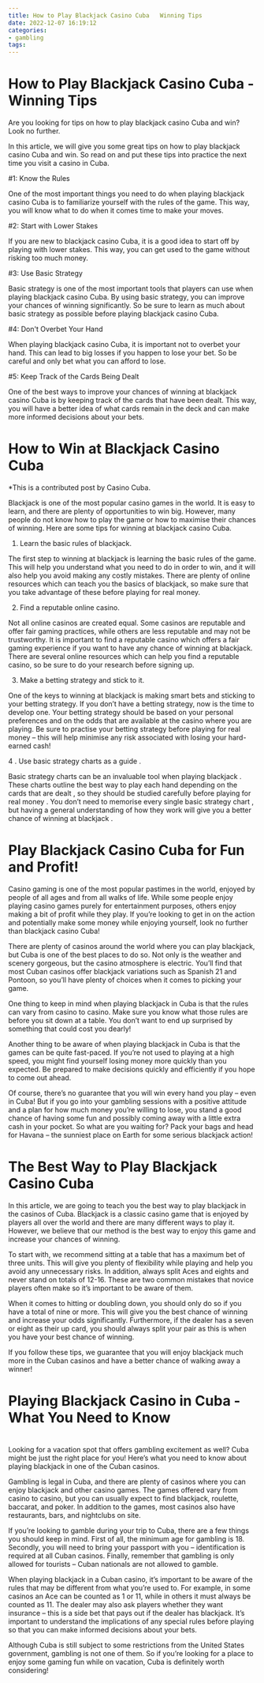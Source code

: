 ```yaml
---
title: How to Play Blackjack Casino Cuba   Winning Tips
date: 2022-12-07 16:19:12
categories:
- gambling
tags:
---
```



#  How to Play Blackjack Casino Cuba - Winning Tips

Are you looking for tips on how to play blackjack casino Cuba and win? Look no further.

In this article, we will give you some great tips on how to play blackjack casino Cuba and win. So read on and put these tips into practice the next time you visit a casino in Cuba.

#1: Know the Rules

One of the most important things you need to do when playing blackjack casino Cuba is to familiarize yourself with the rules of the game. This way, you will know what to do when it comes time to make your moves.

#2: Start with Lower Stakes

If you are new to blackjack casino Cuba, it is a good idea to start off by playing with lower stakes. This way, you can get used to the game without risking too much money.

#3: Use Basic Strategy

Basic strategy is one of the most important tools that players can use when playing blackjack casino Cuba. By using basic strategy, you can improve your chances of winning significantly. So be sure to learn as much about basic strategy as possible before playing blackjack casino Cuba.

#4: Don't Overbet Your Hand

When playing blackjack casino Cuba, it is important not to overbet your hand. This can lead to big losses if you happen to lose your bet. So be careful and only bet what you can afford to lose.

#5: Keep Track of the Cards Being Dealt

One of the best ways to improve your chances of winning at blackjack casino Cuba is by keeping track of the cards that have been dealt. This way, you will have a better idea of what cards remain in the deck and can make more informed decisions about your bets.

#  How to Win at Blackjack Casino Cuba

*This is a contributed post by Casino Cuba.

Blackjack is one of the most popular casino games in the world. It is easy to learn, and there are plenty of opportunities to win big. However, many people do not know how to play the game or how to maximise their chances of winning. Here are some tips for winning at blackjack casino Cuba.

1. Learn the basic rules of blackjack.

The first step to winning at blackjack is learning the basic rules of the game. This will help you understand what you need to do in order to win, and it will also help you avoid making any costly mistakes. There are plenty of online resources which can teach you the basics of blackjack, so make sure that you take advantage of these before playing for real money.

2. Find a reputable online casino.

Not all online casinos are created equal. Some casinos are reputable and offer fair gaming practices, while others are less reputable and may not be trustworthy. It is important to find a reputable casino which offers a fair gaming experience if you want to have any chance of winning at blackjack. There are several online resources which can help you find a reputable casino, so be sure to do your research before signing up.

3. Make a betting strategy and stick to it.

One of the keys to winning at blackjack is making smart bets and sticking to your betting strategy. If you don’t have a betting strategy, now is the time to develop one. Your betting strategy should be based on your personal preferences and on the odds that are available at the casino where you are playing. Be sure to practise your betting strategy before playing for real money – this will help minimise any risk associated with losing your hard-earned cash!

4 . Use basic strategy charts as a guide .

Basic strategy charts can be an invaluable tool when playing blackjack . These charts outline the best way to play each hand depending on the cards that are dealt , so they should be studied carefully before playing for real money . You don’t need to memorise every single basic strategy chart , but having a general understanding of how they work will give you a better chance of winning at blackjack .

#  Play Blackjack Casino Cuba for Fun and Profit!

Casino gaming is one of the most popular pastimes in the world, enjoyed by people of all ages and from all walks of life. While some people enjoy playing casino games purely for entertainment purposes, others enjoy making a bit of profit while they play. If you’re looking to get in on the action and potentially make some money while enjoying yourself, look no further than blackjack casino Cuba!

There are plenty of casinos around the world where you can play blackjack, but Cuba is one of the best places to do so. Not only is the weather and scenery gorgeous, but the casino atmosphere is electric. You’ll find that most Cuban casinos offer blackjack variations such as Spanish 21 and Pontoon, so you’ll have plenty of choices when it comes to picking your game.

One thing to keep in mind when playing blackjack in Cuba is that the rules can vary from casino to casino. Make sure you know what those rules are before you sit down at a table. You don’t want to end up surprised by something that could cost you dearly!

Another thing to be aware of when playing blackjack in Cuba is that the games can be quite fast-paced. If you’re not used to playing at a high speed, you might find yourself losing money more quickly than you expected. Be prepared to make decisions quickly and efficiently if you hope to come out ahead.

Of course, there’s no guarantee that you will win every hand you play – even in Cuba! But if you go into your gambling sessions with a positive attitude and a plan for how much money you’re willing to lose, you stand a good chance of having some fun and possibly coming away with a little extra cash in your pocket. So what are you waiting for? Pack your bags and head for Havana – the sunniest place on Earth for some serious blackjack action!

#  The Best Way to Play Blackjack Casino Cuba

In this article, we are going to teach you the best way to play blackjack in the casinos of Cuba. Blackjack is a classic casino game that is enjoyed by players all over the world and there are many different ways to play it. However, we believe that our method is the best way to enjoy this game and increase your chances of winning.

To start with, we recommend sitting at a table that has a maximum bet of three units. This will give you plenty of flexibility while playing and help you avoid any unnecessary risks. In addition, always split Aces and eights and never stand on totals of 12-16. These are two common mistakes that novice players often make so it’s important to be aware of them.

When it comes to hitting or doubling down, you should only do so if you have a total of nine or more. This will give you the best chance of winning and increase your odds significantly. Furthermore, if the dealer has a seven or eight as their up card, you should always split your pair as this is when you have your best chance of winning.

If you follow these tips, we guarantee that you will enjoy blackjack much more in the Cuban casinos and have a better chance of walking away a winner!

#  Playing Blackjack Casino in Cuba - What You Need to Know

#

Looking for a vacation spot that offers gambling excitement as well? Cuba might be just the right place for you! Here’s what you need to know about playing blackjack in one of the Cuban casinos.

Gambling is legal in Cuba, and there are plenty of casinos where you can enjoy blackjack and other casino games. The games offered vary from casino to casino, but you can usually expect to find blackjack, roulette, baccarat, and poker. In addition to the games, most casinos also have restaurants, bars, and nightclubs on site.

If you’re looking to gamble during your trip to Cuba, there are a few things you should keep in mind. First of all, the minimum age for gambling is 18. Secondly, you will need to bring your passport with you – identification is required at all Cuban casinos. Finally, remember that gambling is only allowed for tourists – Cuban nationals are not allowed to gamble.

When playing blackjack in a Cuban casino, it’s important to be aware of the rules that may be different from what you’re used to. For example, in some casinos an Ace can be counted as 1 or 11, while in others it must always be counted as 11. The dealer may also ask players whether they want insurance – this is a side bet that pays out if the dealer has blackjack. It’s important to understand the implications of any special rules before playing so that you can make informed decisions about your bets.

Although Cuba is still subject to some restrictions from the United States government, gambling is not one of them. So if you’re looking for a place to enjoy some gaming fun while on vacation, Cuba is definitely worth considering!